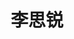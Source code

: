 ---
# Display name

title: 李思锐
user_groups: ["Graduated Ph.D Students"]



organizations:
- name: 2010-2015 

Interests:
- Numerical Study of Block Copolymers Based on SCFT

---